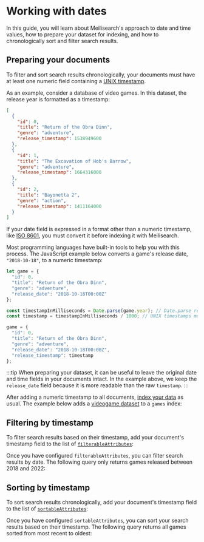# Working with dates

In this guide, you will learn about Meilisearch's approach to date and time values, how to prepare your dataset for indexing, and how to chronologically sort and filter search results.

## Preparing your documents

To filter and sort search results chronologically, your documents must have at least one numeric field containing a [UNIX timestamp](https://kb.narrative.io/what-is-unix-time).

As an example, consider a database of video games. In this dataset, the release year is formatted as a timestamp:

```json
[
  {
    "id": 0,
    "title": "Return of the Obra Dinn",
    "genre": "adventure",
    "release_timestamp": 1538949600
  },
  {
    "id": 1,
    "title": "The Excavation of Hob's Barrow",
    "genre": "adventure",
    "release_timestamp": 1664316000
  },
  {
    "id": 2,
    "title": "Bayonetta 2",
    "genre": "action",
    "release_timestamp": 1411164000
  }
]
```

If your date field is expressed in a format other than a numeric timestamp, like [ISO 8601](https://www.iso.org/iso-8601-date-and-time-format.html), you must convert it before indexing it with Meilisearch.

Most programming languages have built-in tools to help you with this process. The JavaScript example below converts a game's release date, `"2018-10-18"`, to a numeric timestamp:

```js
let game = {
  "id": 0,
  "title": "Return of the Obra Dinn",
  "genre": "adventure",
  "release_date": "2018-10-18T00:00Z"
};

const timestampInMilliseconds = Date.parse(game.year); // Date.parse returns the timestamp in milliseconds
const timestamp = timestampInMilliseconds / 1000; // UNIX timestamps must be in seconds

game = {
  "id": 0,
  "title": "Return of the Obra Dinn",
  "genre": "adventure",
  "release_date": "2018-10-18T00:00Z",
  "release_timestamp": timestamp
};
```

:::tip
When preparing your dataset, it can be useful to leave the original date and time fields in your documents intact. In the example above, we keep the `release_date` field because it is more readable than the raw `timestamp`.
:::

After adding a numeric timestamp to all documents, [index your data](/reference/api/documents.md#add-or-replace-documents) as usual. The example below adds a <a id="downloadRestaurants" href="/restaurants.json" download="restaurants.json">videogame dataset</a> to a `games` index:

<CodeSamples id="date_guide_index_1" />

## Filtering by timestamp

To filter search results based on their timestamp, add your document's timestamp field to the list of [`filterableAttributes`](/reference/api/settings.md#update-filterable-attributes):

<CodeSamples id="date_guide_filterable_attributes_1" />

Once you have configured `filterableAttributes`, you can filter search results by date. The following query only returns games released between 2018 and 2022:

<CodeSamples id="date_guide_filter_1" />

## Sorting by timestamp

To sort search results chronologically, add your document's timestamp field to the list of [`sortableAttributes`](/reference/api/settings.md#update-sortable-attributes):

<CodeSamples id="date_guide_sortable_attributes_1" />

Once you have configured `sortableAttributes`, you can sort your search results based on their timestamp. The following query returns all games sorted from most recent to oldest:

<CodeSamples id="date_guide_sort_1" />
